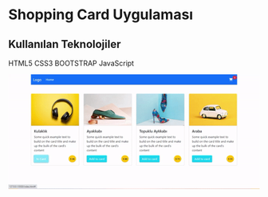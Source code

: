 <h1>Shopping Card Uygulaması</h1>
<h2>Kullanılan Teknolojiler</h2>
<p>HTML5 CSS3 BOOTSTRAP JavaScript</p>
<img src="/images/ekran.gif">